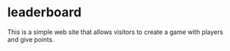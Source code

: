# leaderboard
This is a simple web site that allows visitors to create a game with players and give points.
